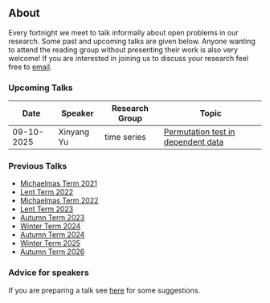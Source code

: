 ## About

Every fortnight we meet to talk informally about open problems in our research. Some past and upcoming talks are given below. Anyone wanting to attend the reading group without presenting their work is also very welcome! If you are interested in joining us to discuss your research feel free to [email](mailto:z.cen@lse.ac.uk).

### Upcoming Talks


| Date | Speaker | Research Group | Topic |
|---|---|---|---|
| 09-10-2025 | Xinyang Yu | time series | [Permutation test in dependent data](talks/09-10-2025-Xinyang-Yu.html) |

### Previous Talks

* [Michaelmas Term 2021](past_terms/MT-2021.html)
* [Lent Term 2022](past_terms/LT-2022.html)
* [Michaelmas Term 2022](past_terms/MT-2022.html)
* [Lent Term 2023](past_terms/LT-2023.html)
* [Autumn Term 2023](past_terms/AT-2023.html)
* [Winter Term 2024](past_terms/WT-2024.html)
* [Autumn Term 2024](past_terms/AT-2024.html)
* [Winter Term 2025](past_terms/WT-2024_2025.html)
* [Autumn Term 2026](past_terms/AT-2025_2026.html)

### Advice for speakers

If you are preparing a talk see [here](advice-for-talks.html) for some suggestions.
